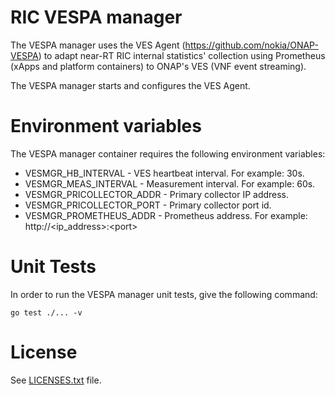 # RIC VESPA manager

The VESPA manager uses the VES Agent (https://github.com/nokia/ONAP-VESPA)
to adapt near-RT RIC internal statistics' collection using Prometheus 
(xApps and platform containers) to ONAP's VES (VNF event streaming).

The VESPA manager starts and configures the VES Agent.

# Environment variables

The VESPA manager container requires the following environment variables:

* VESMGR_HB_INTERVAL - VES heartbeat interval. For example: 30s.
* VESMGR_MEAS_INTERVAL - Measurement interval. For example: 60s.
* VESMGR_PRICOLLECTOR_ADDR - Primary collector IP address.
* VESMGR_PRICOLLECTOR_PORT - Primary collector port id.
* VESMGR_PROMETHEUS_ADDR - Prometheus address. For example: http://\<ip_address\>:\<port\>

# Unit Tests

In order to run the VESPA manager unit tests, give the following command:

```
go test ./... -v
```

# License

See [LICENSES.txt](LICENSES.txt) file.
